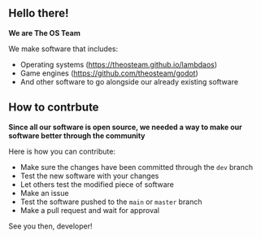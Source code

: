 ## Hello there!
**We are The OS Team**

We make software that includes:

- Operating systems (https://theosteam.github.io/lambdaos)
- Game engines (https://github.com/theosteam/godot)
- And other software to go alongside our already existing software

## How to contrbute
**Since all our software is open source, we needed a way to make our software better through the community**

Here is how you can contribute:
- Make sure the changes have been committed through the `dev` branch
- Test the new software with your changes
- Let others test the modified piece of software
- Make an issue
- Test the software pushed to the `main` or `master` branch
- Make a pull request and wait for approval

See you then, developer!
